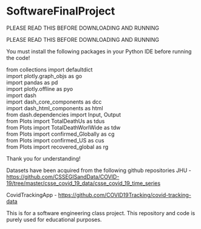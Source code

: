 # SoftwareFinalProject
PLEASE READ THIS BEFORE DOWNLOADING AND RUNNING

PLEASE READ THIS BEFORE DOWNLOADING AND RUNNING

You must install the following packages in your Python IDE before running the code!

from collections import defaultdict      
import plotly.graph_objs as go      
import pandas as pd       
import plotly.offline as pyo       
import dash      
import dash_core_components as dcc      
import dash_html_components as html      
from dash.dependencies import Input, Output     
from Plots import TotalDeathUs as tdus     
from Plots import TotalDeathWorlWide as tdw    
from Plots import confirmed_Globally as cg     
from Plots import confirmed_US as cus     
from Plots import recovered_global as rg     

Thank you for understanding!


Datasets have been acquired from the following github repositories
JHU - https://github.com/CSSEGISandData/COVID-19/tree/master/csse_covid_19_data/csse_covid_19_time_series   
     
CovidTrackingApp - https://github.com/COVID19Tracking/covid-tracking-data     


This is for a software engineering class project. This repository and code is purely used for educational purposes.


